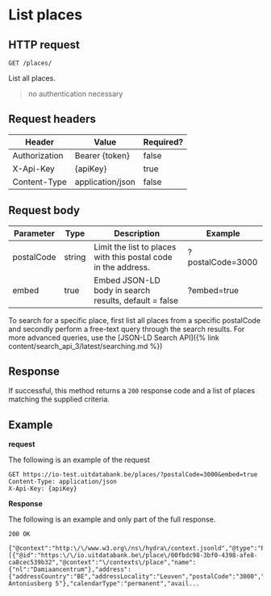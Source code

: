 ---
---

# List places

## HTTP request

```
GET /places/
```

List all places.
> no authentication necessary

## Request headers

| Header        | Value            | Required? |
| ------------- | ---------------- | --------- |
| Authorization | Bearer {token}   | false     |
| X-Api-Key     | {apiKey}         | true      |
| Content-Type  | application/json | false     |

## Request body

| Parameter	| Type | Description | Example |
| -- |--|--|--|
| postalCode | string | Limit the list to places with this postal code in the address. |?postalCode=3000|
| embed | true | Embed JSON-LD body in search results, default = false |?embed=true|

To search for a specific place, first list all places from a specific postalCode and secondly perform a free-text query through the search results. For more advanced queries, use the [JSON-LD Search API]({% link content/search_api_3/latest/searching.md %})

## Response

If successful, this method returns a `200` response code and a list of places matching the supplied criteria.

## Example

**request**

The following is an example of the request

```
GET https://io-test.uitdatabank.be/places/?postalCode=3000&embed=true
Content-Type: application/json
X-Api-Key: {apiKey}
```

**Response**

The following is an example and only part of the full response.

```
200 OK

{"@context":"http:\/\/www.w3.org\/ns\/hydra\/context.jsonld","@type":"PagedCollection","itemsPerPage":1000,"totalItems":289,"member":[{"@id":"https:\/\/io.uitdatabank.be\/place\/00fbdc98-3bf0-4398-afe8-ca8cec539b32","@context":"\/contexts\/place","name":{"nl":"Damiaancentrum"},"address":{"addressCountry":"BE","addressLocality":"Leuven","postalCode":"3000","streetAddress":"Sint-Antoniusberg 5"},"calendarType":"permanent","avail...
```
